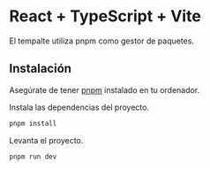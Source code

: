 # React + TypeScript + Vite

El tempalte utiliza pnpm como gestor de paquetes.

## Instalación 

Asegúrate de tener [pnpm](https://pnpm.io/es/installation) instalado en tu ordenador.

Instala las dependencias del proyecto.

```bash
pnpm install
```

Levanta el proyecto.

```bash
pnpm run dev
```
